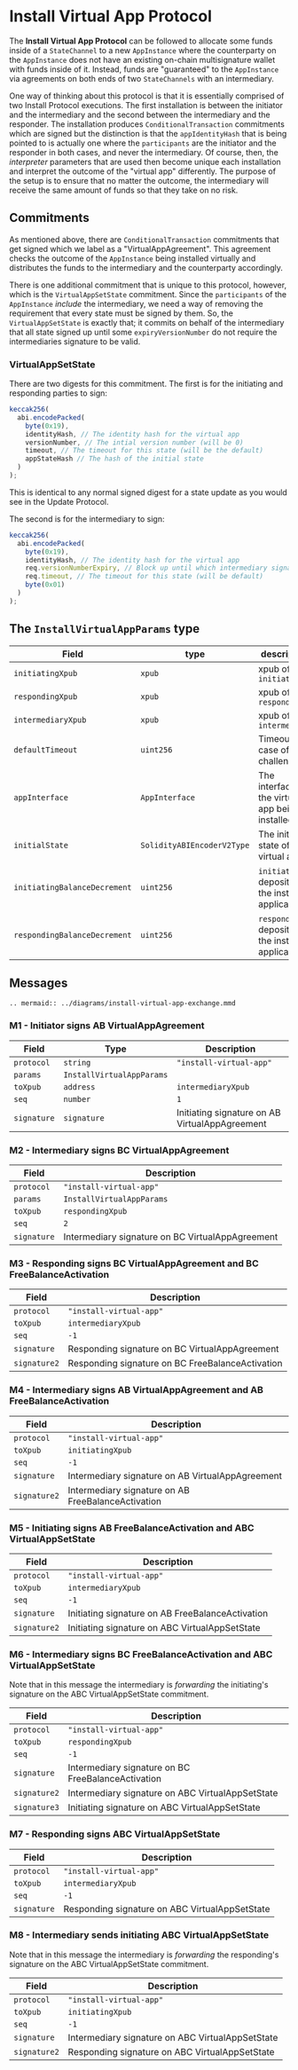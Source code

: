 # Install Virtual App Protocol

The **Install Virtual App Protocol** can be followed to allocate some funds inside of a `StateChannel` to a new `AppInstance` where the counterparty on the `AppInstance` does not have an existing on-chain multisignature wallet with funds inside of it. Instead, funds are "guaranteed" to the `AppInstance` via agreements on both ends of two `StateChannels` with an intermediary.

One way of thinking about this protocol is that it is essentially comprised of two Install Protocol executions. The first installation is between the initiator and the intermediary and the second between the intermediary and the responder. The installation produces `ConditionalTransaction` commitments which are signed but the distinction is that the `appIdentityHash` that is being pointed to is actually one where the `participants` are the initiator and the responder in both cases, and never the intermediary. Of course, then, the _interpreter_ parameters that are used then become unique each installation and interpret the outcome of the "virtual app" differently. The purpose of the setup is to ensure that no matter the outcome, the intermediary will receive the same amount of funds so that they take on no risk.

## Commitments

As mentioned above, there are `ConditionalTransaction` commitments that get signed which we label as a "VirtualAppAgreement". This agreement checks the outcome of the `AppInstance` being installed virtually and distributes the funds to the intermediary and the counterparty accordingly.

There is one additional commitment that is unique to this protocol, however, which is the `VirtualAppSetState` commitment. Since the `participants` of the `AppInstance` _include_ the intermediary, we need a way of removing the requirement that every state must be signed by them. So, the `VirtualAppSetState` is exactly that; it commits on behalf of the intermediary that all state signed up until some `expiryVersionNumber` do not require the intermediaries signature to be valid.

### VirtualAppSetState

There are two digests for this commitment. The first is for the initiating and responding parties to sign:

```typescript
keccak256(
  abi.encodePacked(
    byte(0x19),
    identityHash, // The identity hash for the virtual app
    versionNumber, // The intial version number (will be 0)
    timeout, // The timeout for this state (will be the default)
    appStateHash // The hash of the initial state
  )
);
```

This is identical to any normal signed digest for a state update as you would see in the Update Protocol.

The second is for the intermediary to sign:

```typescript
keccak256(
  abi.encodePacked(
    byte(0x19),
    identityHash, // The identity hash for the virtual app
    req.versionNumberExpiry, // Block up until which intermediary signature is not required
    req.timeout, // The timeout for this state (will be default)
    byte(0x01)
  )
);
```

## The `InstallVirtualAppParams` type

| Field                        | type                       | description                                           |
| ---------------------------- | -------------------------- | ----------------------------------------------------- |
| `initiatingXpub`             | `xpub`                     | xpub of `initiating`                                  |
| `respondingXpub`             | `xpub`                     | xpub of `responding`                                  |
| `intermediaryXpub`           | `xpub`                     | xpub of `intermediary`                                |
| `defaultTimeout`             | `uint256`                  | Timeout in case of challenge                          |
| `appInterface`               | `AppInterface`             | The interface of the virtual app being installed      |
| `initialState`               | `SolidityABIEncoderV2Type` | The initial state of the virtual app                  |
| `initiatingBalanceDecrement` | `uint256`                  | `initiating`'s deposit into the installed application |
| `respondingBalanceDecrement` | `uint256`                  | `responding`'s deposit into the installed application |

## Messages

```eval_rst
.. mermaid:: ../diagrams/install-virtual-app-exchange.mmd
```

### M1 - Initiator signs AB VirtualAppAgreement

| Field        | Type                      | Description             |
| ------------ | ------------------------- | ----------------------- |
| `protocol`   | `string`                  | `"install-virtual-app"` |
| `params`     | `InstallVirtualAppParams` |                         |
| `toXpub`     | `address`                 | `intermediaryXpub`   |
| `seq`        | `number`                  | `1`                     |
| `signature`  | `signature`               | Initiating signature on   AB VirtualAppAgreement      |

### M2 - Intermediary signs BC VirtualAppAgreement

| Field        | Description                   |
| ------------ | ----------------------------- |
| `protocol`   | `"install-virtual-app"`       |
| `params`     | `InstallVirtualAppParams`     |
| `toXpub`     | `respondingXpub`           |
| `seq`        | `2`                           |
| `signature`  | Intermediary signature on BC VirtualAppAgreement|


### M3 - Responding signs BC VirtualAppAgreement and BC FreeBalanceActivation

| Field        | Description             |
| ------------ | ----------------------- |
| `protocol`   | `"install-virtual-app"` |
| `toXpub`     | `intermediaryXpub`   |
| `seq`        | `-1`                    |
| `signature`  | Responding signature on BC VirtualAppAgreement|
| `signature2`  | Responding signature on BC FreeBalanceActivation|

### M4 - Intermediary signs AB VirtualAppAgreement and AB FreeBalanceActivation

| Field       | Description             |
| ----------- | ----------------------- |
| `protocol`  | `"install-virtual-app"` |
| `toXpub`    | `initiatingXpub`     |
| `seq`       | `-1`                    |
| `signature`  | Intermediary signature on AB VirtualAppAgreement|
| `signature2`  | Intermediary signature on AB FreeBalanceActivation|

### M5 - Initiating signs AB FreeBalanceActivation and ABC VirtualAppSetState

| Field        | Description             |
| ------------ | ----------------------- |
| `protocol`   | `"install-virtual-app"` |
| `toXpub`     | `intermediaryXpub`        |
| `seq`        | `-1`                    |
| `signature`  | Initiating signature on AB FreeBalanceActivation|
| `signature2`  | Initiating signature on ABC VirtualAppSetState|


### M6 - Intermediary signs BC FreeBalanceActivation and ABC VirtualAppSetState

Note that in this message the intermediary is *forwarding* the initiating's signature on the ABC VirtualAppSetState commitment.

| Field        | Description             |
| ------------ | ----------------------- |
| `protocol`   | `"install-virtual-app"` |
| `toXpub`     | `respondingXpub`        |
| `seq`        | `-1`                    |
| `signature`  | Intermediary signature on BC FreeBalanceActivation|
| `signature2`  | Intermediary signature on ABC VirtualAppSetState |
| `signature3`  | Initiating signature on ABC VirtualAppSetState |


### M7 - Responding signs ABC VirtualAppSetState

| Field        | Description             |
| ------------ | ----------------------- |
| `protocol`   | `"install-virtual-app"` |
| `toXpub`     | `intermediaryXpub`        |
| `seq`        | `-1`                    |
| `signature`  | Responding signature on ABC VirtualAppSetState|


### M8 - Intermediary sends initiating ABC VirtualAppSetState

Note that in this message the intermediary is *forwarding* the responding's signature on the ABC VirtualAppSetState commitment.

| Field        | Description             |
| ------------ | ----------------------- |
| `protocol`   | `"install-virtual-app"` |
| `toXpub`     | `initiatingXpub`        |
| `seq`        | `-1`                    |
| `signature`  | Intermediary signature on ABC VirtualAppSetState|
| `signature2`  | Responding signature on ABC VirtualAppSetState|
